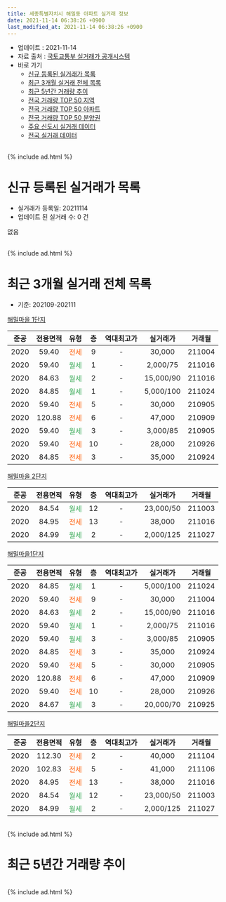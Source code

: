 ```yaml
---
title: 세종특별자치시 해밀동 아파트 실거래 정보
date: 2021-11-14 06:38:26 +0900
last_modified_at: 2021-11-14 06:38:26 +0900
---
```


* 업데이트 : 2021-11-14
* 자료 출처 : [국토교통부 실거래가 공개시스템](http://rt.molit.go.kr)
* 바로 가기
    * [신규 등록된 실거래가 목록](#신규-등록된-실거래가-목록)
    * [최근 3개월 실거래 전체 목록](#최근-3개월-실거래-전체-목록)
    * [최근 5년간 거래량 추이](#최근-5년간-거래량-추이)
    * [전국 거래량 TOP 50 지역](https://inasie.github.io/apt-trade-info/최근-3개월-전국에서-가장-거래가-많이-발생한-지역)
    * [전국 거래량 TOP 50 아파트](https://inasie.github.io/apt-trade-info/최근-3개월-전국에서-가장-거래가-많이-발생한-아파트)
    * [전국 거래량 TOP 50 분양권](https://inasie.github.io/apt-trade-info/최근-3개월-전국에서-가장-거래가-많이-발생한-분양권)
    * [주요 신도시 실거래 데이터](https://inasie.github.io/apt-trade-info/주요-신도시)
    * [전국 실거래 데이터](https://inasie.github.io/apt-trade-info/전국)
<br>
{% include ad.html %}
<br>

# 신규 등록된 실거래가 목록
* 실거래가 등록일: 20211114
* 업데이트 된 실거래 수: 0 건

없음

<br>
{% include ad.html %}
<br>

# 최근 3개월 실거래 전체 목록
* 기준: 202109-202111


[해밀마을 1단지](https://search.naver.com/search.naver?query=%EC%84%B8%EC%A2%85%ED%8A%B9%EB%B3%84%EC%9E%90%EC%B9%98%EC%8B%9C+%ED%95%B4%EB%B0%80%EB%8F%99+%ED%95%B4%EB%B0%80%EB%A7%88%EC%9D%84+1%EB%8B%A8%EC%A7%80)

|준공|전용면적|유형|층|역대최고가|실거래가|거래월|
|:---:|:---:|:---:|:---:|:---:|:---:|:---:|
|2020|59.40|<span style="color:#ff5a00">전세</span>|9|<span style="color:#444444">-</span>|30,000|211004|
|2020|59.40|<span style="color:#34a853">월세</span>|1|<span style="color:#444444">-</span>|2,000/75|211016|
|2020|84.63|<span style="color:#34a853">월세</span>|2|<span style="color:#444444">-</span>|15,000/90|211016|
|2020|84.85|<span style="color:#34a853">월세</span>|1|<span style="color:#444444">-</span>|5,000/100|211024|
|2020|59.40|<span style="color:#ff5a00">전세</span>|5|<span style="color:#444444">-</span>|30,000|210905|
|2020|120.88|<span style="color:#ff5a00">전세</span>|6|<span style="color:#444444">-</span>|47,000|210909|
|2020|59.40|<span style="color:#34a853">월세</span>|3|<span style="color:#444444">-</span>|3,000/85|210905|
|2020|59.40|<span style="color:#ff5a00">전세</span>|10|<span style="color:#444444">-</span>|28,000|210926|
|2020|84.85|<span style="color:#ff5a00">전세</span>|3|<span style="color:#444444">-</span>|35,000|210924|

[해밀마을 2단지](https://search.naver.com/search.naver?query=%EC%84%B8%EC%A2%85%ED%8A%B9%EB%B3%84%EC%9E%90%EC%B9%98%EC%8B%9C+%ED%95%B4%EB%B0%80%EB%8F%99+%ED%95%B4%EB%B0%80%EB%A7%88%EC%9D%84+2%EB%8B%A8%EC%A7%80)

|준공|전용면적|유형|층|역대최고가|실거래가|거래월|
|:---:|:---:|:---:|:---:|:---:|:---:|:---:|
|2020|84.54|<span style="color:#34a853">월세</span>|12|<span style="color:#444444">-</span>|23,000/50|211003|
|2020|84.95|<span style="color:#ff5a00">전세</span>|13|<span style="color:#444444">-</span>|38,000|211016|
|2020|84.99|<span style="color:#34a853">월세</span>|2|<span style="color:#444444">-</span>|2,000/125|211027|

[해밀마을1단지](https://search.naver.com/search.naver?query=%EC%84%B8%EC%A2%85%ED%8A%B9%EB%B3%84%EC%9E%90%EC%B9%98%EC%8B%9C+%ED%95%B4%EB%B0%80%EB%8F%99+%ED%95%B4%EB%B0%80%EB%A7%88%EC%9D%841%EB%8B%A8%EC%A7%80)

|준공|전용면적|유형|층|역대최고가|실거래가|거래월|
|:---:|:---:|:---:|:---:|:---:|:---:|:---:|
|2020|84.85|<span style="color:#34a853">월세</span>|1|<span style="color:#444444">-</span>|5,000/100|211024|
|2020|59.40|<span style="color:#ff5a00">전세</span>|9|<span style="color:#444444">-</span>|30,000|211004|
|2020|84.63|<span style="color:#34a853">월세</span>|2|<span style="color:#444444">-</span>|15,000/90|211016|
|2020|59.40|<span style="color:#34a853">월세</span>|1|<span style="color:#444444">-</span>|2,000/75|211016|
|2020|59.40|<span style="color:#34a853">월세</span>|3|<span style="color:#444444">-</span>|3,000/85|210905|
|2020|84.85|<span style="color:#ff5a00">전세</span>|3|<span style="color:#444444">-</span>|35,000|210924|
|2020|59.40|<span style="color:#ff5a00">전세</span>|5|<span style="color:#444444">-</span>|30,000|210905|
|2020|120.88|<span style="color:#ff5a00">전세</span>|6|<span style="color:#444444">-</span>|47,000|210909|
|2020|59.40|<span style="color:#ff5a00">전세</span>|10|<span style="color:#444444">-</span>|28,000|210926|
|2020|84.67|<span style="color:#34a853">월세</span>|3|<span style="color:#444444">-</span>|20,000/70|210925|

[해밀마을2단지](https://search.naver.com/search.naver?query=%EC%84%B8%EC%A2%85%ED%8A%B9%EB%B3%84%EC%9E%90%EC%B9%98%EC%8B%9C+%ED%95%B4%EB%B0%80%EB%8F%99+%ED%95%B4%EB%B0%80%EB%A7%88%EC%9D%842%EB%8B%A8%EC%A7%80)

|준공|전용면적|유형|층|역대최고가|실거래가|거래월|
|:---:|:---:|:---:|:---:|:---:|:---:|:---:|
|2020|112.30|<span style="color:#ff5a00">전세</span>|2|<span style="color:#444444">-</span>|40,000|211104|
|2020|102.83|<span style="color:#ff5a00">전세</span>|5|<span style="color:#444444">-</span>|41,000|211106|
|2020|84.95|<span style="color:#ff5a00">전세</span>|13|<span style="color:#444444">-</span>|38,000|211016|
|2020|84.54|<span style="color:#34a853">월세</span>|12|<span style="color:#444444">-</span>|23,000/50|211003|
|2020|84.99|<span style="color:#34a853">월세</span>|2|<span style="color:#444444">-</span>|2,000/125|211027|


<br>
{% include ad.html %}
<br>

# 최근 5년간 거래량 추이


<div style="width:100%;">
    <canvas id="deal_progress" height="200"></canvas>
</div>

<script>
new Chart(document.getElementById("deal_progress"), {
    type: 'line',
    data: {
        labels: ['201611','201612','201701','201702','201703','201704','201705','201706','201707','201708','201709','201710','201711','201712','201801','201802','201803','201804','201805','201806','201807','201808','201809','201810','201811','201812','201901','201902','201903','201904','201905','201906','201907','201908','201909','201910','201911','201912','202001','202002','202003','202004','202005','202006','202007','202008','202009','202010','202011','202012','202101','202102','202103','202104','202105','202106','202107','202108','202109','202110','202111'],
        datasets: [{
            label: '매매',
            pointRadius: 1,
            data: [0, 0, 0, 0, 0, 0, 0, 0, 0, 0, 0, 0, 0, 0, 0, 0, 0, 0, 0, 0, 0, 0, 0, 0, 0, 0, 0, 0, 0, 0, 0, 0, 0, 0, 0, 0, 0, 0, 0, 0, 0, 0, 0, 0, 0, 0, 1, 0, 4, 14, 4, 4, 2, 2, 2, 0, 0, 0, 0, 0, 0],
            borderColor: "rgba(255, 201, 14, 1)",
            backgroundColor: "rgba(255, 201, 14, 0.5)",
            fill: false,
            lineTension: 0
        },{
            label: '전월세',
            pointRadius: 1,
            data: [0, 0, 0, 0, 0, 0, 0, 0, 0, 0, 0, 0, 0, 0, 0, 0, 0, 0, 0, 0, 0, 0, 0, 0, 0, 0, 0, 0, 0, 0, 0, 0, 0, 0, 0, 0, 0, 0, 0, 0, 0, 0, 0, 0, 0, 22, 58, 57, 24, 12, 9, 4, 5, 6, 5, 3, 2, 2, 11, 14, 2],
            borderColor: "rgba(0, 141, 185, 1)",
            backgroundColor: "rgba(0, 141, 185, 0.5)",
            fill: false,
            lineTension: 0
        }
        ]
    },
    options: {
        responsive: true,
        title: {
            display: false
        },
        tooltips: {
            mode: 'index',
            intersect: false
        },
        hover: {
            mode: 'nearest',
            intersect: true
        },
        scales: {
            xAxes: [{
                display: true,
                scaleLabel: {
                    display: true,
                    labelString: '년/월'
                }
            }],
            yAxes: [{
                display: true,
                ticks: {
                    suggestedMin: 0,
                },
                scaleLabel: {
                    display: true,
                    labelString: '실거래 수'
                }
            }]
        }
    }
});

</script>


<br>
{% include ad.html %}
<br>

